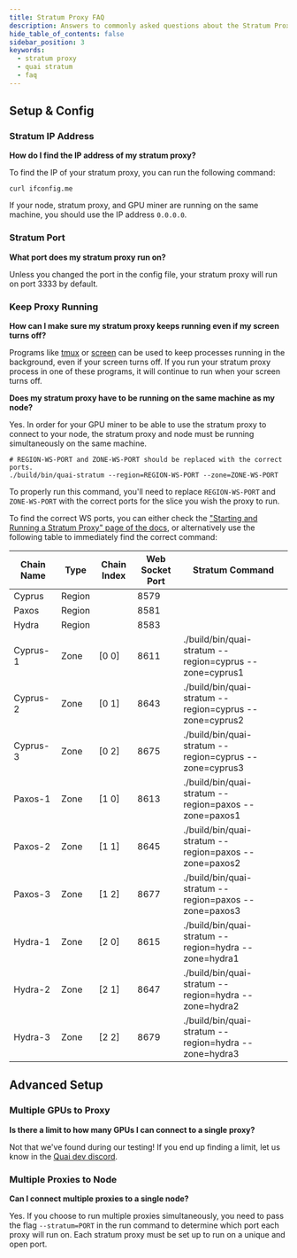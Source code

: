 ```yaml
---
title: Stratum Proxy FAQ
description: Answers to commonly asked questions about the Stratum Proxy.
hide_table_of_contents: false
sidebar_position: 3
keywords:
  - stratum proxy
  - quai stratum
  - faq
---
```


## Setup & Config

### Stratum IP Address

**How do I find the IP address of my stratum proxy?**

To find the IP of your stratum proxy, you can run the following command:

```shell
curl ifconfig.me
```

If your node, stratum proxy, and GPU miner are running on the same machine, you should use the IP address `0.0.0.0`.

### Stratum Port

**What port does my stratum proxy run on?**

Unless you changed the port in the config file, your stratum proxy will run on port 3333 by default.

### Keep Proxy Running

**How can I make sure my stratum proxy keeps running even if my screen turns off?**

Programs like [tmux](https://github.com/tmux/tmux/wiki) or [screen](https://www.gnu.org/software/screen/manual/screen.html) can be used to keep processes running in the background, even if your screen turns off. If you run your stratum proxy process in one of these programs, it will continue to run when your screen turns off.

**Does my stratum proxy have to be running on the same machine as my node?**

Yes. In order for your GPU miner to be able to use the stratum proxy to connect to your node, the stratum proxy and node must be running simultaneously on the same machine.

```shell
# REGION-WS-PORT and ZONE-WS-PORT should be replaced with the correct ports.
./build/bin/quai-stratum --region=REGION-WS-PORT --zone=ZONE-WS-PORT
```

To properly run this command, you'll need to replace `REGION-WS-PORT` and `ZONE-WS-PORT` with the correct ports for the slice you wish the proxy to run.

To find the correct WS ports, you can either check the ["Starting and Running a Stratum Proxy" page of the docs](/participate/stratum-proxy/run-stratum.md#run), or alternatively use the following table to immediately find the correct command:

| Chain Name | Type   | Chain Index | Web Socket Port | Stratum Command                                         |
| ---------- | ------ | ----------- | --------------- | ------------------------------------------------------- |
| Cyprus     | Region |             | 8579            |                                                         |
| Paxos      | Region |             | 8581            |                                                         |
| Hydra      | Region |             | 8583            |                                                         |
| Cyprus-1   | Zone   | [0 0]       | 8611            | ./build/bin/quai-stratum --region=cyprus --zone=cyprus1 |
| Cyprus-2   | Zone   | [0 1]       | 8643            | ./build/bin/quai-stratum --region=cyprus --zone=cyprus2 |
| Cyprus-3   | Zone   | [0 2]       | 8675            | ./build/bin/quai-stratum --region=cyprus --zone=cyprus3 |
| Paxos-1    | Zone   | [1 0]       | 8613            | ./build/bin/quai-stratum --region=paxos --zone=paxos1   |
| Paxos-2    | Zone   | [1 1]       | 8645            | ./build/bin/quai-stratum --region=paxos --zone=paxos2   |
| Paxos-3    | Zone   | [1 2]       | 8677            | ./build/bin/quai-stratum --region=paxos --zone=paxos3   |
| Hydra-1    | Zone   | [2 0]       | 8615            | ./build/bin/quai-stratum --region=hydra --zone=hydra1   |
| Hydra-2    | Zone   | [2 1]       | 8647            | ./build/bin/quai-stratum --region=hydra --zone=hydra2   |
| Hydra-3    | Zone   | [2 2]       | 8679            | ./build/bin/quai-stratum --region=hydra --zone=hydra3   |

## Advanced Setup

### Multiple GPUs to Proxy

**Is there a limit to how many GPUs I can connect to a single proxy?**

Not that we've found during our testing! If you end up finding a limit, let us know in the [Quai dev discord](https://discord.gg/s8y8asPwNC).

### Multiple Proxies to Node

**Can I connect multiple proxies to a single node?**

Yes. If you choose to run multiple proxies simultaneously, you need to pass the flag `--stratum=PORT` in the run command to determine which port each proxy will run on. Each stratum proxy must be set up to run on a unique and open port.
